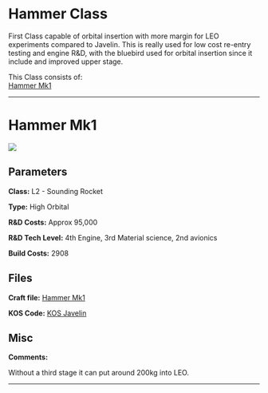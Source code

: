 # Hammer Class

First Class capable of orbital insertion with more margin for LEO experiments compared to Javelin. This is really used for low cost re-entry testing and engine R&D, with the bluebird used for orbital insertion since it include and improved upper stage. 

This Class consists of:\
[Hammer Mk1](#Hammer-Mk1)

***

# Hammer Mk1
![](https://i.imgur.com/dF7BzWt.png)
## Parameters
**Class:** L2 - Sounding Rocket

**Type:** High Orbital

**R&D Costs:** Approx 95,000

**R&D Tech Level:** 4th Engine, 3rd Material science, 2nd avionics

**Build Costs:** 2908
## Files
**Craft file:** [Hammer Mk1](https://github.com/pike82/KSP-V1.12.3-RP-1/blob/master/Craft/JHammer%20Mk1.craft)

**KOS Code:** [KOS Javelin](https://github.com/pike82/KSP-V1.12.3-RP-1/blob/master/Sounding_Rockets/Hammer.ks)
## Misc
**Comments:** 
 
Without a third stage it can put around 200kg into LEO.

***